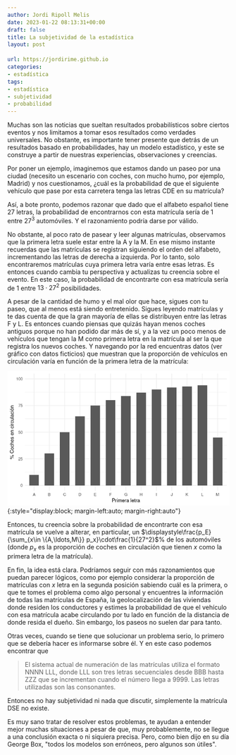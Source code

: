 ```yaml
---
author: Jordi Ripoll Melis
date: 2023-01-22 08:13:31+00:00
draft: false
title: La subjetividad de la estadística
layout: post

url: https://jordirime.github.io
categories:
- estadística
tags:
- estadística
- subjetividad
- probabilidad
---
```

Muchas son las noticias que sueltan resultados probabilísticos sobre ciertos eventos y nos limitamos a tomar esos resultados como verdades universales. No obstante, es importante tener presente que detrás de un resultados basado en probabilidades, hay un modelo estadístico, y este se construye a partir de nuestras experiencias, observaciones y creencias.

Por poner un ejemplo, imaginemos que estamos dando un paseo por una ciudad (necesito un escenario con coches, con mucho humo, por ejemplo, Madrid) y nos cuestionamos, ¿cuál es la probabilidad de que el siguiente vehículo que pase por esta carretera tenga las letras CDE en su matrícula?

Así, a bote pronto, podemos razonar que dado que el alfabeto español tiene 27 letras, la probabilidad de encontrarnos con esta matrícula sería de 1 entre $27^3$ automóviles. Y el razonamiento podría darse por válido.

No obstante, al poco rato de pasear y leer algunas matrículas, observamos que la primera letra suele estar entre la A y la M. En ese mismo instante recuerdas que las matrículas se registran siguiendo el orden del alfabeto, incrementando las letras de derecha a izquierda. Por lo tanto, solo encontraremos matrículas cuya primera letra varía entre esas letras. Es entonces cuando cambia tu perspectiva y actualizas tu creencia sobre el evento. En este caso, la probabilidad de encontrarte con esa matrícula sería de 1 entre $13\cdot27^2$ posibilidades.

A pesar de la cantidad de humo y el mal olor que hace, sigues con tu paseo, que al menos está siendo entretenido. Sigues leyendo matrículas y te das cuenta de que la gran mayoría de ellas se distribuyen entre las letras F y L. Es entonces cuando piensas que quizás hayan menos coches antiguos porque no han podido dar más de sí, y a la vez un poco menos de vehículos que tengan la M como primera letra en la matrícula al ser la que registra los nuevos coches. Y navegando por la red encuentras datos (ver gráfico con datos ficticios) que muestran que la proporción de vehículos en circulación varía en función de la primera letra de la matrícula:

![Distribución de coches en circulación según la primera letra de la matrícula](/assets/img/distribucion_coches.jpg){:style="display:block; margin-left:auto; margin-right:auto"}

Entonces, tu creencia sobre la probabilidad de encontrarte con esa matrícula se vuelve a alterar, en particular, un $\displaystyle\frac{p_E}{\sum_{x\in \{A,\ldots,M\}} p_x}\cdot\frac{1}{27^2}$% de los automóviles (donde $p_x$ es la proporción de coches en circulación que tienen $x$ como la primera letra de la matrícula).

En fin, la idea está clara. Podríamos seguir con más razonamientos que puedan parecer lógicos, como por ejemplo considerar la proporción de matrículas con $x$ letra en la segunda posición sabiendo cuál es la primera, o que te tomes el problema como algo personal y encuentres la información de todas las matrículas de España, la geolocalización de las viviendas donde residen los conductores y estimes la probabilidad de que el vehículo con esa matrícula acabe circulando por tu lado en función de la distancia de donde resida el dueño. Sin embargo, los paseos no suelen dar para tanto.

Otras veces, cuando se tiene que solucionar un problema serio, lo primero que se debería hacer es informarse sobre él. Y en este caso podemos encontrar que 
> El sistema actual de numeración de las matrículas utiliza el formato NNNN LLL, donde LLL son tres letras secuenciales desde BBB hasta ZZZ que se incrementan cuando el número llega a 9999. Las letras utilizadas son las consonantes.

Entonces no hay subjetividad ni nada que discutir, simplemente la matrícula DSE no existe.

Es muy sano tratar de resolver estos problemas, te ayudan a entender mejor muchas situaciones a pesar de que, muy probablemente, no se llegue a una conclusión exacta o ni siquiera precisa. Pero, como bien dijo en su día George Box, "todos los modelos son erróneos, pero algunos son útiles".

